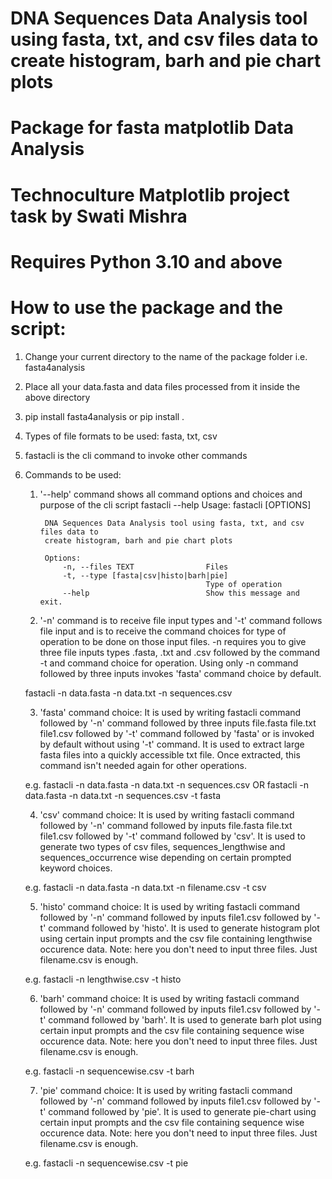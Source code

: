 # DNA Sequences Data Analysis tool using fasta, txt, and csv files data to create histogram, barh and pie chart plots

# Package for fasta matplotlib Data Analysis

# Technoculture Matplotlib project task by Swati Mishra

# Requires Python 3.10 and above

# How to use the package and the script:
1. Change your current directory to the name of the package folder i.e. fasta4analysis
2. Place all your data.fasta and data files processed from it inside the above directory
3. pip install fasta4analysis or pip install .
4. Types of file formats to be used: fasta, txt, csv
5. fastacli is the cli command to invoke other commands
6. Commands to be used:

    1. '--help' command shows all command options and choices and purpose of the cli script
        fastacli --help
            Usage: fastacli [OPTIONS]

            DNA Sequences Data Analysis tool using fasta, txt, and csv files data to
            create histogram, barh and pie chart plots

            Options:
                -n, --files TEXT                Files
                -t, --type [fasta|csv|histo|barh|pie]
                                                Type of operation
                --help                          Show this message and exit.

        
    2. '-n' command is to receive file input types and '-t' command follows file input and is to receive the command choices for type of operation to be done on those input files. -n requires you to give three file inputs types .fasta, .txt and .csv followed by the command -t and command choice for operation. Using only -n command followed by three inputs invokes 'fasta' command choice by default.
    
    fastacli -n data.fasta -n data.txt -n sequences.csv

    3. 'fasta' command choice:
    It is used by writing fastacli command followed by '-n' command followed by three inputs file.fasta file.txt file1.csv followed by '-t' command followed by 'fasta'
    or is invoked by default without using '-t' command. It is used to extract large fasta files into a quickly accessible txt file.
    Once extracted, this command isn't needed again for other operations.
    
    e.g. fastacli -n data.fasta -n data.txt -n sequences.csv
    OR
    fastacli -n data.fasta -n data.txt -n sequences.csv -t fasta

    4. 'csv' command choice:
    It is used by writing fastacli command followed by '-n' command followed by inputs file.fasta file.txt file1.csv followed by '-t' command followed by 'csv'.
    It is used to generate two types of csv files, sequences_lengthwise and sequences_occurrence wise depending on certain prompted keyword choices.
    
    e.g. fastacli -n data.fasta -n data.txt -n filename.csv -t csv

    5. 'histo' command choice:
    It is used by writing fastacli command followed by '-n' command followed by inputs file1.csv followed by '-t' command followed by 'histo'.
    It is used to generate histogram plot using certain input prompts and the csv file containing lengthwise occurence data.
    Note: here you don't need to input three files. Just filename.csv is enough.
    
    e.g. fastacli -n lengthwise.csv -t histo

    6. 'barh' command choice:
    It is used by writing fastacli command followed by '-n' command followed by inputs file1.csv followed by '-t' command followed by 'barh'.
    It is used to generate barh plot using certain input prompts and the csv file containing sequence wise occurence data.
    Note: here you don't need to input three files. Just filename.csv is enough.
    
    e.g. fastacli -n sequencewise.csv -t barh

    7. 'pie' command choice:
    It is used by writing fastacli command followed by '-n' command followed by inputs file1.csv followed by '-t' command followed by 'pie'.
    It is used to generate pie-chart using certain input prompts and the csv file containing sequence wise occurence data.
    Note: here you don't need to input three files. Just filename.csv is enough.
    
    e.g. fastacli -n sequencewise.csv -t pie
